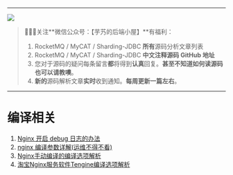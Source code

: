 -------

![](http://www.yunai.me/images/common/wechat_mp.jpeg)

> 🙂🙂🙂关注**微信公众号：【芋艿的后端小屋】**有福利：  
> 1. RocketMQ / MyCAT / Sharding-JDBC **所有**源码分析文章列表  
> 2. RocketMQ / MyCAT / Sharding-JDBC **中文注释源码 GitHub 地址**  
> 3. 您对于源码的疑问每条留言**都**将得到**认真**回复。**甚至不知道如何读源码也可以请教噢**。  
> 4. **新的**源码解析文章**实时**收到通知。**每周更新一篇左右**。

-------

# 编译相关 # 

1. [Nginx 开启 debug 日志的办法](http://blog.csdn.net/defonds/article/details/11612247)
2. [nginx 编译参数详解(运维不得不看)](http://www.ttlsa.com/nginx/nginx-configure-descriptions/)
3. [Nginx手动编译的编译选项解析](http://ju.outofmemory.cn/entry/109412)
4. [淘宝Nginx服务软件Tengine编译选项解析](http://ju.outofmemory.cn/entry/109411)